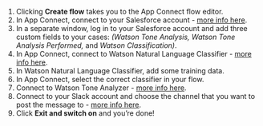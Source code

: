 1. Clicking **Create flow** takes you to the App Connect flow editor. 
1. In App Connect, connect to your Salesforce account - [more info here](https://developer.ibm.com/integration/docs/app-connect/how-to-guides-for-apps/use-ibm-app-connect-salesforce/).
3. In a separate window, log in to your Salesforce account and add three custom fields to your cases: _(Watson Tone Analysis, Watson Tone Analysis Performed,_ and _Watson Classification)_.
4. In App Connect, connect to Watson Natural Language Classifier - [more info here](https://developer.ibm.com/integration/docs/app-connect/how-to-guides-for-apps/use-ibm-app-connect-watson-natural-language-classifier/). 
5. In Watson Natural Language Classifier, add some training data. 
6. In App Connect, select the correct classifier in your flow.
5. Connect to Watson Tone Analyzer - [more info here](https://developer.ibm.com/integration/docs/app-connect/how-to-guides-for-apps/use-ibm-app-connect-watson-tone-analyzer/).
6. Connect to your Slack account and choose the channel that you want to post the message to - [more info here](https://developer.ibm.com/integration/docs/app-connect/how-to-guides-for-apps/use-ibm-app-connect-slack/).
7. Click **Exit and switch on** and you’re done!
